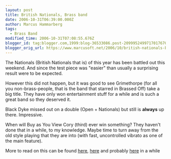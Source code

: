 ```yaml
---
layout: post
title: British Nationals, Brass band
date: 2006-10-31T06:39:00.000Z
author: Marcus Hammarberg
tags:
  - Brass Band
modified_time: 2006-10-31T07:08:55.676Z
blogger_id: tag:blogger.com,1999:blog-36533086.post-2099952499717017670
blogger_orig_url: https://www.marcusoft.net/2006/10/british-nationals-brass-band.html
---
```


The Nationals (British Nationals that is) of this year has been battled out this weekend. And since the test piece was "easier" than usually a surprising result were to be expected.

However this did not happen, but it was good to see Grimethorpe (for all you non-brass-people, that is the band that starred in Brassed Off) take a big title. They have only won entertainment stuff for a while and is such a great band so they deserved it.

Black Dyke missed out on a double (Open + Nationals) but still is **always** up there. Impressive.

When will Buy as You View Cory (third) ever win something? They haven't done that in a while, to my knowledge. Maybe time to turn away from the old style playing that they are into (with fast, uncontrolled vibrato as one of the main feature).

More to read on this can be found [here](http://www.4barsrest.com/news/detail.asp?id=4311), [here](http://www.4barsrest.com/results/nationals_champ.asp) and probably [here](http://www.grimethorpeband.com/) in a while
